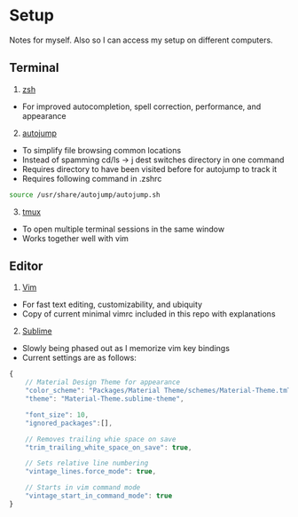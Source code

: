 # Setup
Notes for myself. Also so I can access my setup on different computers.

## Terminal

1. [zsh](https://github.com/robbyrussell/oh-my-zsh)
* For improved autocompletion, spell correction, performance, and appearance

2. [autojump](https://github.com/wting/autojump)
* To simplify file browsing common locations
* Instead of spamming cd/ls -> j dest switches directory in one command
* Requires directory to have been visited before for autojump to track it
* Requires following command in .zshrc
```sh
source /usr/share/autojump/autojump.sh
```

3. [tmux](https://github.com/tmux/tmux)
* To open multiple terminal sessions in the same window
* Works together well with vim

## Editor
1. [Vim](https://github.com/vim/vim)
* For fast text editing, customizability, and ubiquity
* Copy of current minimal vimrc included in this repo with explanations

2. [Sublime](https://www.sublimetext.com/)
* Slowly being phased out as I memorize vim key bindings
* Current settings are as follows:

```javascript
{
    // Material Design Theme for appearance
    "color_scheme": "Packages/Material Theme/schemes/Material-Theme.tmTheme",
    "theme": "Material-Theme.sublime-theme",

    "font_size": 10,
    "ignored_packages":[],

    // Removes trailing whie space on save
    "trim_trailing_white_space_on_save": true,

    // Sets relative line numbering
    "vintage_lines.force_mode": true,

    // Starts in vim command mode
    "vintage_start_in_command_mode": true
}
```

